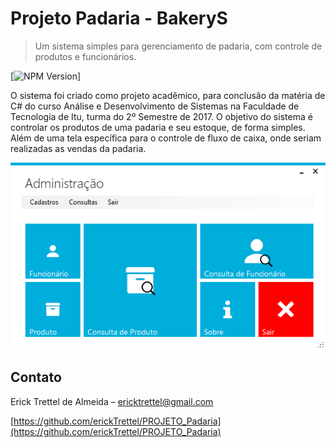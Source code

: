 # Projeto Padaria - BakeryS
> Um sistema simples para gerenciamento de padaria, com controle de produtos e funcionários.

[![NPM Version][npm-image]]

O sistema foi criado como projeto acadêmico, para conclusão da matéria de C# do curso Análise e Desenvolvimento de Sistemas na Faculdade de Tecnologia de Itu, turma do 2º Semestre de 2017.
O objetivo do sistema é controlar os produtos de uma padaria e seu estoque, de forma simples. Além de uma tela específica para o controle de fluxo de caixa, onde seriam realizadas as vendas da padaria.

![](TelaPrincipal.png)

## Contato

Erick Trettel de Almeida – ericktrettel@gmail.com

[https://github.com/erickTrettel/PROJETO_Padaria](https://github.com/erickTrettel/PROJETO_Padaria)

<!-- Markdown link & img dfn's -->
[npm-image]: https://img.shields.io/badge/version-1.0.0-blue.svg